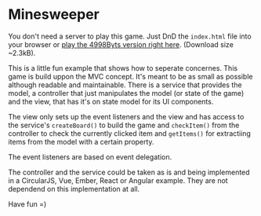 # Minesweeper

You don't need a server to play this game. Just DnD the `index.html` file into your browser or [play the 4998Byts version right here](https://htmlpreview.github.io/?https://github.com/PitPik/minesweeper/blob/master/index.min.html). (Download size ~2.3kB).

This is a little fun example that shows how to seperate concernes. This game is build uppon the MVC concept. It's meant to be as small as possible although readable and maintainable.
There is a service that provides the model, a controller that just manipulates the model (or state of the game) and the view, that has it's on state model for its UI components.

The view only sets up the event listeners and the view and has access to the service's ```createBoard()``` to build the game and ```checkItem()``` from the controller to check the currently clicked item and ```getItems()``` for extractiing items from the model with a certain property.

The event listeners are based on event delegation.

The controller and the service could be taken as is and being implemented in a CircularJS, Vue, Ember, React or Angular example. They are not dependend on this implementation at all.

Have fun =)
